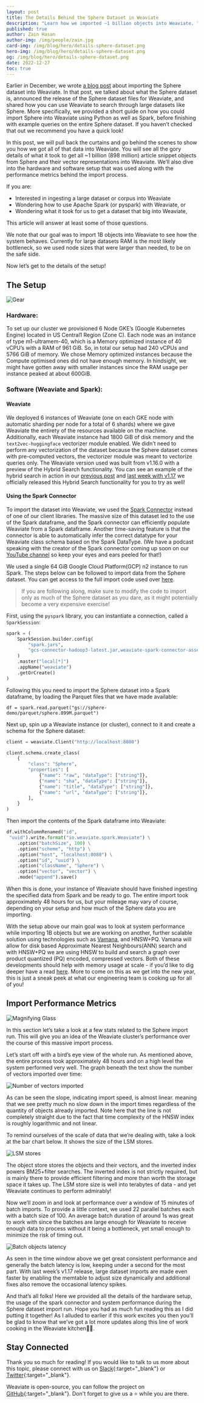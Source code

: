 ```yaml
---
layout: post
title: The Details Behind the Sphere Dataset in Weaviate 
description: "Learn how we imported ~1 billion objects into Weaviate. "
published: true
author: Zain Hasan
author-img: /img/people/zain.jpg
card-img: /img/blog/hero/details-sphere-dataset.png
hero-img: /img/blog/hero/details-sphere-dataset.png
og: /img/blog/hero/details-sphere-dataset.png
date: 2022-12-27
toc: true
---
```


Earlier in December, we wrote [a blog post](/blog/2022/12/sphere-dataset-in-weaviate.html) about importing the Sphere dataset into Weaviate. In that post, we talked about what the Sphere dataset is, announced the release of the Sphere dataset files for Weaviate, and shared how you can use Weaviate to search through large datasets like Sphere. More specifically, we provided a short guide on how you could import Sphere into Weaviate using Python as well as Spark, before finishing with example queries on the entire Sphere dataset. If you haven’t checked that out we recommend you have a quick look!

In this post, we will pull back the curtains and go behind the scenes to show you how we got all of that data into Weaviate. You will see all the gory details of what it took to get all ~1 billion (898 million) article snippet objects from Sphere and their vector representations into Weaviate. We’ll also dive into the hardware and software setup that was used along with the performance metrics behind the import process.

If you are:

* Interested in ingesting a large dataset or corpus into Weaviate
* Wondering how to use Apache Spark (or pyspark) with Weaviate, or 
* Wondering what it took for us to get a dataset that big into Weaviate, 

This article will answer at least some of those questions.

We note that our goal was to import 1B objects into Weaviate to see how the system behaves. Currently for large datasets RAM is the most likely bottleneck, so we used node sizes that were larger than needed, to be on the safe side. 

Now let’s get to the details of the setup!

## The Setup

![Gear](/img/blog/details-sphere-dataset/gear.png)

### Hardware:

To set up our cluster we provisioned 6 Node GKE’s (Google Kubernetes Engine) located in US Central1 Region (Zone C). Each node was an instance of type m1-ultramem-40, which is a Memory optimized instance of 40 vCPU’s with a RAM of 961 GiB. So, in total our setup had 240 vCPUs and 5766 GiB of memory. We chose Memory optimized instances because the Compute optimised ones did not have enough memory. In hindsight, we might have gotten away with smaller instances since the RAM usage per instance peaked at about 600GiB.

### Software (Weaviate and Spark):

#### Weaviate

We deployed 6 instances of Weaviate (one on each GKE node with automatic sharding per node for a total of 6 shards) where we gave Weaviate the entirety of the resources available on the machine. Additionally, each Weaviate instance had 1800 GiB of disk memory and the `text2vec-huggingface` vectorizer module enabled. We didn’t need to perform any vectorization of the dataset because the Sphere dataset comes with pre-computed vectors, the vectorizer module was meant to vectorize queries only. The Weaviate version used was built from v1.16.0 with a preview of the Hybrid Search functionality. You can see an example of the hybrid search in action in our [previous post](/blog/2022/12/sphere-dataset-in-weaviate.html) and [last week with v1.17](/blog/2022/12/Weaviate-release-1-17.html) we officially released this Hybrid Search functionality for you to try as well!

#### Using the Spark Connector

To import the dataset into Weaviate, we used the [Spark Connector](https://github.com/semi-technologies/weaviate-spark-connector) instead of one of our client libraries. The massive size of this dataset led to the use of the Spark dataframe, and the Spark connector can efficiently populate Weaviate from a Spark dataframe. Another time-saving feature is that the connector is able to automatically infer the correct datatype for your Weaviate class schema based on the Spark DataType. (We have a podcast speaking with the creator of the Spark connector coming up soon on our [YouTube channel](https://www.youtube.com/@SeMI-and-Weaviate) so keep your eyes and ears peeled for that!)

We used a single 64 GiB Google Cloud Platform(GCP) n2 instance to run Spark. The steps below can be followed to import data from the Sphere dataset. You can get access to the full import code used over [here](https://github.com/semi-technologies/weaviate-examples/blob/sphere-spark/loading-sphere-with-spark/spark-sphere-demo.ipynb). 

> If you are following along, make sure to modify the code to import only as much of the Sphere dataset as you dare, as it might potentially become a very expensive exercise! 

First, using the `pyspark` library, you can instantiate a connection, called a `SparkSession`: 

```python
spark = (
    SparkSession.builder.config(
        "spark.jars",
        "gcs-connector-hadoop3-latest.jar,weaviate-spark-connector-assembly-v0.1.2.jar",
    )
    .master("local[*]")
    .appName("weaviate")
    .getOrCreate()
)
```

Following this you need to import the Sphere dataset into a Spark dataframe, by loading the Parquet files that we have made available:


```
df = spark.read.parquet("gs://sphere-demo/parquet/sphere.899M.parquet")
```

Next up, spin up a Weaviate instance (or cluster), connect to it and create a schema for the Sphere dataset:

```python
client = weaviate.Client("http://localhost:8080")

client.schema.create_class(
    {
        "class": "Sphere",
        "properties": [
            {"name": "raw", "dataType": ["string"]},
            {"name": "sha", "dataType": ["string"]},
            {"name": "title", "dataType": ["string"]},
            {"name": "url", "dataType": ["string"]},
        ],
    }
)
```

Then import the contents of the Spark dataframe into Weaviate:

```python
df.withColumnRenamed("id",
 "uuid").write.format("io.weaviate.spark.Weaviate") \
    .option("batchSize", 100) \
    .option("scheme", "http") \
    .option("host", "localhost:8080") \
    .option("id", "uuid") \
    .option("className", "Sphere") \
    .option("vector", "vector") \
    .mode("append").save()
```

When this is done, your instance of Weaviate should have finished ingesting the specified data from Spark and be ready to go. The entire import took approximately 48 hours for us, but your mileage may vary of course, depending on your setup and how much of the Sphere data you are importing.

With the setup above our main goal was to look at system performance while importing 1B objects but we are working on another, further scalable solution using technologies such as [Vamana](https://github.com/microsoft/DiskANN), and HNSW+PQ. Vamana will allow for disk based Approximate Nearest Neighbours(ANN) search and with HNSW+PQ we are using HNSW to build and search a graph over product quantized (PQ) encoded, compressed vectors. Both of these developments should help with memory usage at scale - if you’d like to dig deeper have a read [here](https://weaviate.io/blog/2022/10/ANN-algorithms-Vamana-vs-HNSW.html). More to come on this as we get into the new year, this is just a sneak peek at what our engineering team is cooking up for all of you!

## Import Performance Metrics
![Magnifying Glass](/img/blog/details-sphere-dataset/magnifying-glass.png)

In this section let’s take a look at a few stats related to the Sphere import run. This will give you an idea of the Weaviate cluster’s performance over the course of this massive import process. 

Let’s start off with a bird’s eye view of the whole run. As mentioned above, the entire process took approximately 48 hours and on a high level the system performed very well. The graph beneath the text show the number of vectors imported over time: 

![Number of vectors imported](/img/blog/details-sphere-dataset/number-of-vectors-imported.png)

As can be seen the slope, indicating import speed, is almost linear. meaning that we see pretty much no slow down in the import times regardless of the quantity of objects already imported. Note here that the line is not completely straight due to the fact that time complexity of the HNSW index is roughly logarithmic and not linear.

To remind ourselves of the scale of data that we’re dealing with, take a look at the bar chart below. It shows the size of the LSM stores. 

![LSM stores](/img/blog/details-sphere-dataset/LSM-stores.png)

The object store stores the objects and their vectors, and the inverted index powers BM25+filter searches. The inverted index is not strictly required, but is mainly there to provide efficient filtering and more than worth the storage space it takes up. The LSM store size is well into terabytes of data - and yet Weaviate continues to perform admirably!

Now we’ll zoom in and look at performance over a window of 15 minutes of batch imports. To provide a little context, we used 22 parallel batches each with a batch size of 100. An average batch duration of around 1s was great to work with since the batches are large enough for Weaviate to receive enough data to process without it being a bottleneck, yet small enough to minimize the risk of timing out.

![Batch objects latency](/img/blog/details-sphere-dataset/batch-objects-latency.png)

As seen in the time window above we get great consistent performance and generally the batch latency is low, keeping under a second for the most part. With last week’s v1.17 release, large dataset imports are made even faster by enabling the memtable to adjust size dynamically and additional fixes also remove the occasional latency spikes.

And that’s all folks! Here we provided all the details of the hardware setup, the usage of the spark connector and system performance during the Sphere dataset import run. Hope you had as much fun reading this as I did putting it together! As I alluded to earlier if this work excites you then you’ll be glad to know that we’ve got a lot more updates along this line of work cooking in the Weaviate kitchen🧑‍🍳.


## Stay Connected
Thank you so much for reading! If you would like to talk to us more about this topic, please connect with us on [Slack](https://join.slack.com/t/weaviate/shared_invite/zt-goaoifjr-o8FuVz9b1HLzhlUfyfddhw){:target="_blank"} or [Twitter](https://twitter.com/weaviate_io){:target="_blank"}. 

Weaviate is open-source, you can follow the project on [GitHub](https://github.com/semi-technologies/weaviate){:target="_blank"}. Don't forget to give us a ⭐️ while you are there.